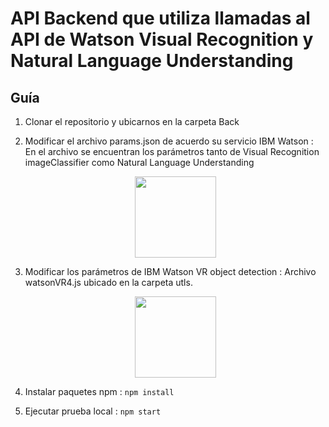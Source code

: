 # API Backend que utiliza llamadas al API de Watson Visual Recognition y Natural Language Understanding

## Guía

1. Clonar el repositorio y ubicarnos en la carpeta Back
2. Modificar el archivo params.json de acuerdo su servicio IBM Watson
   : En el archivo se encuentran los parámetros tanto de Visual Recognition imageClassifier como Natural Language Understanding

   <p align="center">
    <img src="https://raw.githubusercontent.com/emeloibmco/Watson-NLU-WVR-Web-App/master/Back/.github/params.png" height="130">
   </p>

3. Modificar los parámetros de IBM Watson VR object detection
   : Archivo watsonVR4.js ubicado en la carpeta utls.

    <p align="center">
    <img src="https://raw.githubusercontent.com/emeloibmco/Watson-NLU-WVR-Web-App/master/Back/.github/watsonVR4.png" height="130">
    </p>

4. Instalar paquetes npm
   : `npm install`
5. Ejecutar prueba local
   : `npm start`
